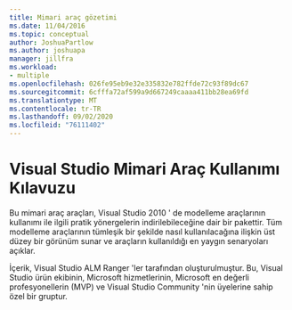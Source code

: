 ```yaml
---
title: Mimari araç gözetimi
ms.date: 11/04/2016
ms.topic: conceptual
author: JoshuaPartlow
ms.author: joshuapa
manager: jillfra
ms.workload:
- multiple
ms.openlocfilehash: 026fe95eb9e32e335832e782ffde72c93f89dc67
ms.sourcegitcommit: 6cfffa72af599a9d667249caaaa411bb28ea69fd
ms.translationtype: MT
ms.contentlocale: tr-TR
ms.lasthandoff: 09/02/2020
ms.locfileid: "76111402"
---
```

# <a name="visual-studio-architecture-tooling-guidance"></a>Visual Studio Mimari Araç Kullanımı Kılavuzu

Bu mimari araç araçları, Visual Studio 2010 ' de modelleme araçlarının kullanımı ile ilgili pratik yönergelerin indirilebileceğine dair bir pakettir. Tüm modelleme araçlarının tümleşik bir şekilde nasıl kullanılacağına ilişkin üst düzey bir görünüm sunar ve araçların kullanıldığı en yaygın senaryoları açıklar.

İçerik, Visual Studio ALM Ranger 'ler tarafından oluşturulmuştur. Bu, Visual Studio ürün ekibinin, Microsoft hizmetlerinin, Microsoft en değerli profesyonellerin (MVP) ve Visual Studio Community 'nin üyelerine sahip özel bir gruptur.
